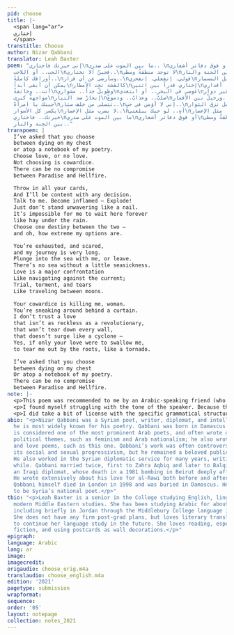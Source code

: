 ```yaml
---
pid: choose
title: |-
  <span lang="ar">
  إختاري
  </span>
transtitle: Choose
author: Nizar Qabbani
translator: Leah Baxter
poem: "إني خيرتك فاختاري\nما بين الموت على صدري.. \nأو فوق دفاتر أشعاري..\nإختاري
  الحب.. أو اللاحب\nفجبنٌ ألا تختاري..\nلا توجد منطقةٌ وسطى\nما بين الجنة والنار..\nإرمي
  أوراقك كاملةً..\nوسأرضى عن أي قرار..\nقولي. إنفعلي. إنفجري\nلا تقفي مثل المسمار..\nلا
  يمكن أن أبقى أبداً\nكالقشة تحت الأمطار\nإختاري قدراً بين اثنين\nوما أعنفها أقداري..\nمرهقةٌ
  أنت.. وخائفةٌ\nوطويلٌ جداً.. مشواري\nغوصي في البحر.. أو ابتعدي\nلا بحرٌ من غير دوار..\nالحب
  مواجهةٌ كبرى\nإبحارٌ ضد التيار\nصلبٌ.. وعذابٌ.. ودموعٌ\nورحيلٌ بين الأقمار..\nيقتلني
  جبنك يا امرأةً\nتتسلى من خلف ستار..\nإني لا أؤمن في حبٍ..\nلا يحمل نزق الثوار..\nلا
  يكسر كل الأسوار\nلا يضرب مثل الإعصار..\nآهٍ.. لو حبك يبلعني\nيقلعني.. مثل الإعصار..\nإني
  خيرتك.. فاختاري\nما بين الموت على صدري\nأو فوق دفاتر أشعاري\nلا توجد منطقةٌ وسطى\nما
  بين الجنة والنار.."
transpoem: |
  I’ve asked that you choose
  between dying on my chest
  or atop a notebook of my poetry.
  Choose love, or no love.
  Not choosing is cowardice.
  There can be no compromise
  between Paradise and Hellfire.

  Throw in all your cards,
  And I’ll be content with any decision.
  Talk to me. Become inflamed — Explode!
  Just don’t stand unwavering like a nail.
  It’s impossible for me to wait here forever
  like hay under the rain.
  Choose one destiny between the two —
  and oh, how extreme my options are.

  You’re exhausted, and scared,
  and my journey is very long.
  Plunge into the sea with me, or leave.
  There’s no sea without a little seasickness.
  Love is a major confrontation
  Like navigating against the current;
  Trial, torment, and tears
  Like‬ traveling between moons.‬

  Your cowardice is killing me, woman.
  You’re sneaking around behind a curtain.
  I don’t trust a love
  that isn’t as reckless as a revolutionary,
  that won’t tear down every wall,
  that doesn’t surge like a cyclone —
  Yes, if only your love were to swallow me,
  to tear me out by the roots, like a tornado.

  I’ve asked that you choose
  between dying on my chest
  Or atop a notebook of my poetry.
  There can be no compromise
  between Paradise and Hellfire.
note: |-
  <p>This poem was recommended to me by an Arabic-speaking friend (who also proofread my translation, bless her). I loved the beautiful and — is it silly to say? — poetic metaphors that Qabbani employs throughout the poem. These images translated very well into English. Descriptions such as “like hay under the rain” need no explanation or elaboration to connote the sense of slowly soaking into uselessness and rotting away; the metaphor itself does all of that already. Though no contextualization was needed, the tricky part was simply choosing the right words to illustrate those metaphors and to maintain the same implications.</p>
  <p>I found myself struggling with the tone of the speaker. Because the poem is mostly in the imperative, he comes across as a bit harsh and exasperated with his beloved and her waffling. However, he at times also softens his words, as in the end of the second verse and beginning of the third, in which he recognizes how difficult his request is for her and how much he is asking of her. Striking a balance between his exasperation and his understanding of her was difficult.</p>
  <p>I did take a bit of license with the specific grammatical structures of a few lines for clarity, as well as with alliteration, which was not quite as present in the original text but was in keeping with its original lyrical fluidity. Lines like “trial, torment, and tears” could have perhaps been more directly translated as “harshness, torment, and tears,” but I found “trial” to suit the sense of the line, as well as its sound, better. The original text I used also did not have stanza breaks. I inserted these based on common divisions I found in other versions and translations of the poem, as well as on where they seemed most fitting content-wise.</p>
abio: "<p>Nizar Qabbani was a Syrian poet, writer, diplomat, and intellectual, though
  he is most widely known for his poetry. Qabbani was born in Damascus in 1923. He
  is considered one of the most prominent Arab poets, and often wrote on social and
  political themes, such as feminism and Arab nationalism; he also wrote many erotic
  and love poems, such as this one. Qabbani’s work was often controversial both for
  its social and sexual progressivism, but he remained a beloved public figure internationally.
  He also worked in the Syrian diplomatic service for many years, writing all the
  while. Qabbani married twice, first to Zahra Aqbiq and later to Balqis al-Rawi,
  an Iraqi diplomat, whose death in a 1981 bombing in Beirut deeply affected him.
  He wrote extensively about his love for al-Rawi both before and after her death.
  Qabbani himself died in London in 1998 and was buried in Damascus. He is considered
  to be Syria’s national poet.</p>"
tbio: "<p>Leah Baxter is a senior in the College studying English, linguistics, and
  modern Middle Eastern studies. She has been studying Arabic for about four years,
  including briefly in Jordan through the Middlebury College language immersion program.
  She does not have any firm post-grad plans, but loves literary translation and hopes
  to continue her language study in the future. She loves reading, especially science
  fiction, and using postcards as wall decorations.</p>"
epigraph: 
language: Arabic
lang: ar
image: 
imagecredit: 
origaudio: choose_orig.m4a
translaudio: choose_english.m4a
edition: '2021'
pagetype: submission
wrapformat: 
sequence: 
order: '05'
layout: notepage
collection: notes_2021
---
```

